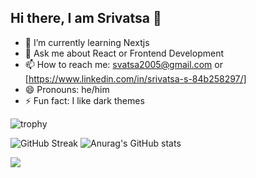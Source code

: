 ## Hi there, I am Srivatsa 👋

- 🌱 I’m currently learning Nextjs
- 💬 Ask me about React or Frontend Development
- 📫 How to reach me: svatsa2005@gmail.com or [https://www.linkedin.com/in/srivatsa-s-84b258297/]
- 😄 Pronouns: he/him
- ⚡ Fun fact: I like dark themes

![trophy](https://github-profile-trophy.vercel.app/?username=vatsa2005&theme=onedark)

![GitHub Streak](https://streak-stats.demolab.com/?user=vatsa2005)     ![Anurag's GitHub stats](https://github-readme-stats.vercel.app/api?username=vatsa2005)

![](https://raw.githubusercontent.com/vatsa2005/github-stats/master/generated/languages.svg#gh-dark-mode-only)




